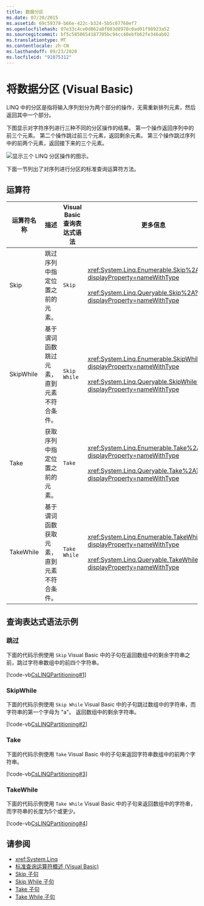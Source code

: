 ```yaml
---
title: 数据分区
ms.date: 07/20/2015
ms.assetid: 69c59379-b66e-422c-b324-5b5c07760ef7
ms.openlocfilehash: 07e33c4ce0d062a0f083d8970c0ad01f98923a52
ms.sourcegitcommit: bf5c5850654187705bc94cc40ebfb62fe346ab02
ms.translationtype: MT
ms.contentlocale: zh-CN
ms.lasthandoff: 09/23/2020
ms.locfileid: "91075312"
---
```

# <a name="partitioning-data-visual-basic"></a>将数据分区 (Visual Basic) 

LINQ 中的分区是指将输入序列划分为两个部分的操作，无需重新排列元素，然后返回其中一个部分。  
  
 下图显示对字符序列进行三种不同的分区操作的结果。 第一个操作返回序列中的前三个元素。 第二个操作跳过前三个元素，返回剩余元素。 第三个操作跳过序列中的前两个元素，返回接下来的三个元素。  
  
 ![显示三个 LINQ 分区操作的图示。](./media/partitioning-data/linq-partitioning-operations.png)  
  
 下面一节列出了对序列进行分区的标准查询运算符方法。  
  
## <a name="operators"></a>运算符  
  
|运算符名称|描述|Visual Basic 查询表达式语法|更多信息|  
|-------------------|-----------------|------------------------------------------|----------------------|  
|Skip|跳过序列中指定位置之前的元素。|`Skip`|<xref:System.Linq.Enumerable.Skip%2A?displayProperty=nameWithType><br /><br /> <xref:System.Linq.Queryable.Skip%2A?displayProperty=nameWithType>|  
|SkipWhile|基于谓词函数跳过元素，直到元素不符合条件。|`Skip While`|<xref:System.Linq.Enumerable.SkipWhile%2A?displayProperty=nameWithType><br /><br /> <xref:System.Linq.Queryable.SkipWhile%2A?displayProperty=nameWithType>|  
|Take|获取序列中指定位置之前的元素。|`Take`|<xref:System.Linq.Enumerable.Take%2A?displayProperty=nameWithType><br /><br /> <xref:System.Linq.Queryable.Take%2A?displayProperty=nameWithType>|  
|TakeWhile|基于谓词函数获取元素，直到元素不符合条件。|`Take While`|<xref:System.Linq.Enumerable.TakeWhile%2A?displayProperty=nameWithType><br /><br /> <xref:System.Linq.Queryable.TakeWhile%2A?displayProperty=nameWithType>|  
  
## <a name="query-expression-syntax-examples"></a>查询表达式语法示例  
  
### <a name="skip"></a>跳过  

 下面的代码示例使用 `Skip` Visual Basic 中的子句在返回数组中的剩余字符串之前，跳过字符串数组中的前四个字符串。  
  
 [!code-vb[CsLINQPartitioning#1](~/samples/snippets/visualbasic/VS_Snippets_VBCSharp/CsLINQPartitioning/VB/Partitioning.vb#1)]  
  
### <a name="skipwhile"></a>SkipWhile  

 下面的代码示例使用 `Skip While` Visual Basic 中的子句跳过数组中的字符串，而字符串的第一个字母为 "a"。 返回数组中的剩余字符串。  
  
 [!code-vb[CsLINQPartitioning#2](~/samples/snippets/visualbasic/VS_Snippets_VBCSharp/CsLINQPartitioning/VB/Partitioning.vb#2)]  
  
### <a name="take"></a>Take  

 下面的代码示例使用 `Take` Visual Basic 中的子句来返回字符串数组中的前两个字符串。  
  
 [!code-vb[CsLINQPartitioning#3](~/samples/snippets/visualbasic/VS_Snippets_VBCSharp/CsLINQPartitioning/VB/Partitioning.vb#3)]  
  
### <a name="takewhile"></a>TakeWhile  

 下面的代码示例使用 `Take While` Visual Basic 中的子句来返回数组中的字符串，而字符串的长度为5个或更少。  
  
 [!code-vb[CsLINQPartitioning#4](~/samples/snippets/visualbasic/VS_Snippets_VBCSharp/CsLINQPartitioning/VB/Partitioning.vb#4)]  
  
## <a name="see-also"></a>请参阅

- <xref:System.Linq>
- [标准查询运算符概述 (Visual Basic)](standard-query-operators-overview.md)
- [Skip 子句](../../../language-reference/queries/skip-clause.md)
- [Skip While 子句](../../../language-reference/queries/skip-while-clause.md)
- [Take 子句](../../../language-reference/queries/take-clause.md)
- [Take While 子句](../../../language-reference/queries/take-while-clause.md)
